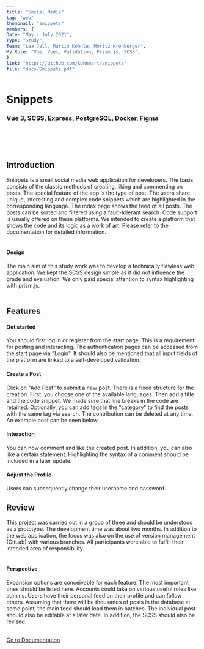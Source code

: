 ```yaml
---
title: "Social Media"
tag: "web"
thumbnail: "snippets"
members: {
Date: "May - July 2021", 
Type: "Study",
Team: "Lea Jell, Martin Kohnle, Moritz Kronberger",
My Role: "Vue, Vuex, Validation, Prism.js, SCSS",
}
link: "https://github.com/kohnmart/snippets"
file: "docs/Snippets.pdf"
---
```


# Snippets

### Vue 3, SCSS, Express, PostgreSQL, Docker, Figma <br /> <br />

<team :members="members" :link="link" :doc="file"></team>

<br /> <br />

<image-loader height="large_wide" image="dev/snippets/title"></image-loader>

## Introduction

Snippets is a small social media web application for developers. The basis consists of the classic methods of creating, liking and commenting on posts. The special feature of the app is the type of post. The users share unique, interesting and complex code snippets which are highlighted in the corresponding language. The index page shows the feed of all posts. The posts can be sorted and filtered using a fault-tolerant search. Code support is usually offered on these platforms. We intended to create a platform that shows the code and its logic as a work of art. Please refer to the documentation for detailed information.  <br /> <br />

#### Design

The main aim of this study work was to develop a technically flawless web application. We kept the SCSS design simple as it did not influence the grade and evaluation. We only paid special attention to syntax highlighting with prism.js. <br /> <br />

## Features

#### Get started

You should first log in or register from the start page. This is a requirement for posting and interacting. The authentication pages can be accessed
from the start page via "Login". It should also be mentioned that all input fields of the platform are linked to a self-developed validation.

<image-loader height="medium_portrait" image="dev/snippets/login"></image-loader>

#### Create a Post

Click on "Add Post" to submit a new post. There is a fixed structure for the creation. First, you choose one of the available languages. Then add a title and the code snippet. We made sure that line breaks in the code are retained. Optionally, you can add tags in the "category" to find the posts with the same tag via search.
The contribution can be deleted at any time. <br /> 
An example post can be seen below.

<image-loader height="medium_wide" image="dev/snippets/first"></image-loader>

#### Interaction<br />

You can now comment and like the created post. In addition, you can also like a certain statement. Highlighting the syntax of a comment should be included in a later update.

<image-loader height="medium_wide" image="dev/snippets/comment"></image-loader>

#### Adjust the Profile

Users can subsequently change their username and password.

<image-loader height="medium_wide" image="dev/snippets/profile"></image-loader>

## Review <br />

This project was carried out in a group of three and should be understood as a prototype. The development time was about two months. In addition to the web application, the focus was also on the use of version management (GitLab) with various branches. All participants were able to fulfill their intended area of responsibility.
<br /> <br />

#### Perspective <br />

Expansion options are conceivable for each feature. The most important ones should be listed here. Accounts could take on various useful roles like admins. Users have their personal feed on their profile and can follow others. Assuming that there will be thousands of posts in the database at some point, the main feed should load them in batches. The individual post should also be editable at a later date. In addition, the SCSS should also be revised.
 <br />  <br />

[Go to Documentation](#top)